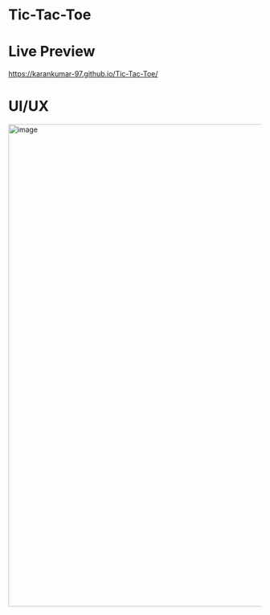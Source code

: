 # Tic-Tac-Toe

# Live Preview
https://karankumar-97.github.io/Tic-Tac-Toe/

# UI/UX 
<img width="960" alt="image" src="https://github.com/KaranKumar-97/Tic-Tac-Toe/assets/105391077/7933ba62-d973-4408-a251-77b5b8f0bdf2">
